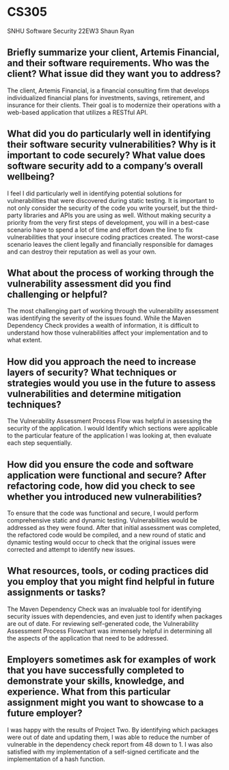 # CS305
SNHU Software Security 22EW3
Shaun Ryan

## Briefly summarize your client, Artemis Financial, and their software requirements. Who was the client? What issue did they want you to address?

The client, Artemis Financial, is a financial consulting firm that develops individualized financial plans for investments, savings, retirement, and insurance for their clients. Their goal is to modernize their operations with a web-based application that utilizes a RESTful API.

## What did you do particularly well in identifying their software security vulnerabilities? Why is it important to code securely? What value does software security add to a company’s overall wellbeing?

I feel I did particularly well in identifying potential solutions for vulnerabilities that were discovered during static testing. It is important to not only consider the security of the code you write yourself, but the third-party libraries and APIs you are using as well. Without making security a priority from the very first steps of development, you will in a best-case scenario have to spend a lot of time and effort down the line to fix vulnerabilities that your insecure coding practices created. The worst-case scenario leaves the client legally and financially responsible for damages and can destroy their reputation as well as your own.

## What about the process of working through the vulnerability assessment did you find challenging or helpful?

The most challenging part of working through the vulnerability assessment was identifying the severity of the issues found. While the Maven Dependency Check provides a wealth of information, it is difficult to understand how those vulnerabilities affect your implementation and to what extent. 

## How did you approach the need to increase layers of security? What techniques or strategies would you use in the future to assess vulnerabilities and determine mitigation techniques?

The Vulnerability Assessment Process Flow was helpful in assessing the security of the application. I would Identify which sections were applicable to the particular feature of the application I was looking at, then evaluate each step sequentially. 

## How did you ensure the code and software application were functional and secure? After refactoring code, how did you check to see whether you introduced new vulnerabilities?

To ensure that the code was functional and secure, I would perform comprehensive static and dynamic testing. Vulnerabilities would be addressed as they were found. After that initial assessment was completed, the refactored code would be compiled, and a new round of static and dynamic testing would occur to check that the original issues were corrected and attempt to identify new issues.

## What resources, tools, or coding practices did you employ that you might find helpful in future assignments or tasks?

The Maven Dependency Check was an invaluable tool for identifying security issues with dependencies, and even just to identify when packages are out of date. For reviewing self-generated code, the Vulnerability Assessment Process Flowchart was immensely helpful in determining all the aspects of the application that need to be addressed.

## Employers sometimes ask for examples of work that you have successfully completed to demonstrate your skills, knowledge, and experience. What from this particular assignment might you want to showcase to a future employer?

I was happy with the results of Project Two. By identifying which packages were out of date and updating them, I was able to reduce the number of vulnerable in the dependency check report from 48 down to 1. I was also satisfied with my implementation of a self-signed certificate and the implementation of a hash function.
